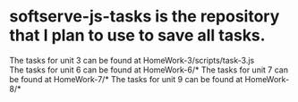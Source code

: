 # softserve-js-tasks is the repository that I plan to use to save all tasks. 
The tasks for unit 3 can be found at HomeWork-3/scripts/task-3.js\
The tasks for unit 6 can be found at HomeWork-6/*
The tasks for unit 7 can be found at HomeWork-7/*
The tasks for unit 9 can be found at HomeWork-8/*